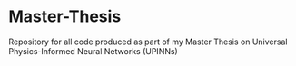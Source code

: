 # Master-Thesis
Repository for all code produced as part of my Master Thesis on Universal Physics-Informed Neural Networks (UPINNs)